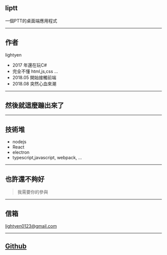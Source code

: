 ## liptt

一個PTT的桌面端應用程式

---

## 作者

lightyen

* 2017 年還在玩C#
* 完全不懂 html,js,css ...
* 2018.05 開始接觸前端
* 2018.08 突然心血來潮

---

## 然後就這麼蹦出來了

---

## 技術堆
* nodejs
* React
* electron
* typescript,javascript, webpack, ...

---

## 也許還不夠好

> 我需要你的參與

---

## 信箱
lightyen0123@gmail.com

---

## [Github](https://github.com/lightyen/liptt-electron-react)

